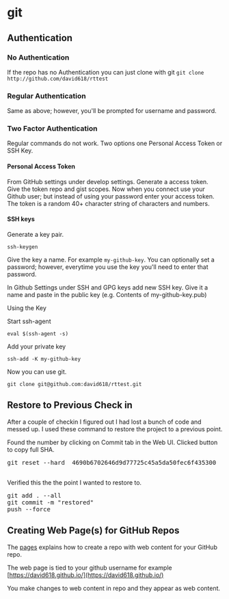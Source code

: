 # git

## Authentication

### No Authentication

If the repo has no Authentication you can just clone with git ```git clone http://github.com/david618/rttest```

### Regular Authentication 

Same as above; however, you'll be prompted for username and password.

### Two Factor Authentication

Regular commands do not work.  Two options one Personal Access Token or SSH Key.

#### Personal Access Token

From GitHub settings under develop settings.  Generate a access token.  Give the token repo and gist scopes. Now when you connect use your Github user; but instead of using your password enter your access token.  The token is a random 40+ character string of characters and numbers. 

#### SSH keys

Generate a key pair.

```
ssh-keygen
``` 

Give the key a name.  For example ```my-github-key```.  You can optionally set a password; however, everytime you use the key you'll need to enter that password.  

In Github Settings under SSH and GPG keys add new SSH key.  Give it a name and paste in the public key (e.g. Contents of my-github-key.pub)

Using the Key

Start ssh-agent

```
eval $(ssh-agent -s)
```

Add your private key

```
ssh-add -K my-github-key
```

Now you can use git.

```
git clone git@github.com:david618/rttest.git
```


## Restore to Previous Check in

After a couple of checkin I figured out I had lost a bunch of code and messed up.  I used these command to restore the project to a previous point.

Found the number by clicking on Commit tab in the Web UI.  Clicked button to copy full SHA.

<pre>
git reset --hard  4690b6702646d9d77725c45a5da50fec6f435300

</pre>

Verified this the the point I wanted to restore to.

<pre>
git add . --all
git commit -m "restored"
push --force
</pre>


## Creating Web Page(s) for GitHub Repos

The [pages](https://pages.github.com/) explains how to create a repo with web content for your GitHub repo.

The web page is tied to your github username for example [https://david618.github.io/](https://david618.github.io/)

You make changes to web content in repo and they appear as web content. 
